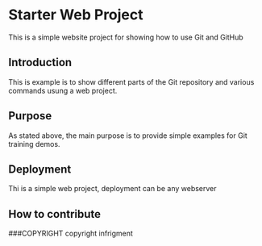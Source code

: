 # Starter Web Project
This is a simple website project for showing how to use Git and GitHub
## Introduction
This is example is to show different parts of the Git repository and various commands usung a web project.
## Purpose
As stated above, the main purpose is to provide simple examples for Git training demos.
## Deployment
Thi is a simple web project, deployment can be any webserver
## How to contribute

###COPYRIGHT
copyright infrigment
